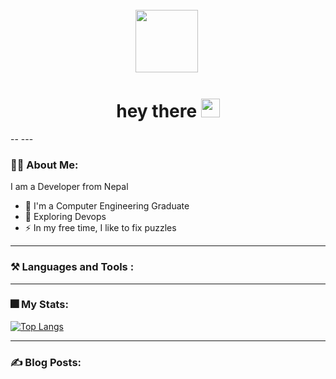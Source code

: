 
<div id="header" align="center">
  <br>
  <img src="https://media.giphy.com/media/IpM4kYGnxqmE02P9rr/giphy.gif" width="100" />

  <img src="https://komarev.com/ghpvc/?username=priyankatuladhar&style=flat-square&color=blue" alt=""/>
  <h1>
  hey there
  <img src="https://media.giphy.com/media/hvRJCLFzcasrR4ia7z/giphy.gif" width="30px"/>
</h1>
</div>
--
---

### 👩‍💻 About Me:

I am a Developer from Nepal
- 🔭 I'm a Computer Engineering Graduate
- 🌱 Exploring Devops
- ⚡ In my free time, I like to fix puzzles

---

### ⚒️ Languages and Tools :
<div>
 
  
</div>

----
### 🎆 My Stats:



[![Top Langs](https://github-readme-stats.vercel.app/api/top-langs/?username=priyankatuladhar&layout=compact&theme=vision-friendly-dark)](https://github.com/anuraghazra/github-readme-stats)

---
### ✍️ Blog Posts:

<!-- Blog-Post-List:Start -->
<!-- Blog-Post-List:End -->
